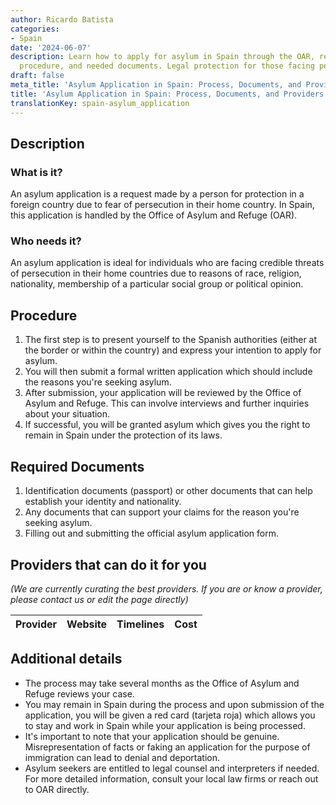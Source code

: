 ```yaml
---
author: Ricardo Batista
categories:
- Spain
date: '2024-06-07'
description: Learn how to apply for asylum in Spain through the OAR, requirements,
  procedure, and needed documents. Legal protection for those facing persecution abroad.
draft: false
meta_title: 'Asylum Application in Spain: Process, Documents, and Providers'
title: 'Asylum Application in Spain: Process, Documents, and Providers'
translationKey: spain-asylum_application
---
```



## Description
### What is it?
An asylum application is a request made by a person for protection in a foreign country due to fear of persecution in their home country. In Spain, this application is handled by the Office of Asylum and Refuge (OAR).

### Who needs it?
An asylum application is ideal for individuals who are facing credible threats of persecution in their home countries due to reasons of race, religion, nationality, membership of a particular social group or political opinion.

## Procedure
1. The first step is to present yourself to the Spanish authorities (either at the border or within the country) and express your intention to apply for asylum.
2. You will then submit a formal written application which should include the reasons you're seeking asylum.
3. After submission, your application will be reviewed by the Office of Asylum and Refuge. This can involve interviews and further inquiries about your situation.
4. If successful, you will be granted asylum which gives you the right to remain in Spain under the protection of its laws.

## Required Documents
1. Identification documents (passport) or other documents that can help establish your identity and nationality.
2. Any documents that can support your claims for the reason you're seeking asylum.
3. Filling out and submitting the official asylum application form.

## Providers that can do it for you

_(We are currently curating the best providers. If you are or know a provider, please contact us or edit the page directly)_

| Provider        |     Website     |     Timelines    |       Cost      |
| --------------- | --------------- |  :-------------: | :-------------: |

## Additional details
- The process may take several months as the Office of Asylum and Refuge reviews your case.
- You may remain in Spain during the process and upon submission of the application, you will be given a red card (tarjeta roja) which allows you to stay and work in Spain while your application is being processed.
- It's important to note that your application should be genuine. Misrepresentation of facts or faking an application for the purpose of immigration can lead to denial and deportation.
- Asylum seekers are entitled to legal counsel and interpreters if needed. For more detailed information, consult your local law firms or reach out to OAR directly.